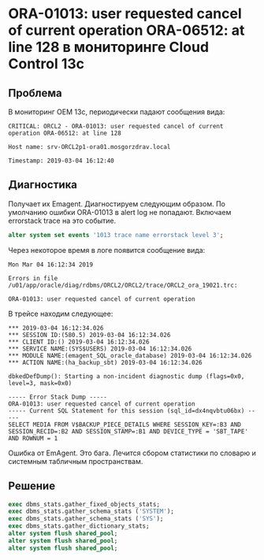 # ORA-01013: user requested cancel of current operation ORA-06512: at line 128 в мониторинге Cloud Control 13c

## Проблема

В мониторинг OEM 13c, периодически падают сообщения вида:

```
CRITICAL: ORCL2 - ORA-01013: user requested cancel of current operation ORA-06512: at line 128
 
Host name: srv-ORCL2p1-ora01.mosgorzdrav.local
 
Timestamp: 2019-03-04 16:12:40
```

## Диагностика

Получает их Emagent. Диагностируем следующим образом.
По умолчанию ошибки ORA-01013 в alert log не попадают. Включаем errorstack trace на это событие.

```sql
alter system set events '1013 trace name errorstack level 3';
```

Через некоторое время в логе появится сообщение вида:

```
Mon Mar 04 16:12:34 2019
 
Errors in file /u01/app/oracle/diag/rdbms/ORCL2/ORCL2/trace/ORCL2_ora_19021.trc:
 
ORA-01013: user requested cancel of current operation
```

В трейсе находим следующее:


```
*** 2019-03-04 16:12:34.026
*** SESSION ID:(580.5) 2019-03-04 16:12:34.026
*** CLIENT ID:() 2019-03-04 16:12:34.026
*** SERVICE NAME:(SYS$USERS) 2019-03-04 16:12:34.026
*** MODULE NAME:(emagent_SQL_oracle_database) 2019-03-04 16:12:34.026
*** ACTION NAME:(ha_backup_sbt) 2019-03-04 16:12:34.026

dbkedDefDump(): Starting a non-incident diagnostic dump (flags=0x0, level=3, mask=0x0)

----- Error Stack Dump -----
ORA-01013: user requested cancel of current operation
----- Current SQL Statement for this session (sql_id=dx4nqvbtu06bx) -----
SELECT MEDIA FROM V$BACKUP_PIECE_DETAILS WHERE SESSION_KEY=:B3 AND SESSION_RECID=:B2 AND SESSION_STAMP=:B1 AND DEVICE_TYPE = 'SBT_TAPE' AND ROWNUM = 1
```

Ошибка от EmAgent. Это бага. Лечится сбором статистики по словарю и системным табличным пространствам.


## Решение

```sql
exec dbms_stats.gather_fixed_objects_stats;
exec dbms_stats.gather_schema_stats ('SYSTEM');
exec dbms_stats.gather_schema_stats ('SYS');
exec dbms_stats.gather_dictionary_stats;
alter system flush shared_pool;
alter system flush shared_pool;
alter system flush shared_pool;
```